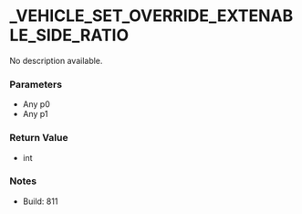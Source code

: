 # _VEHICLE_SET_OVERRIDE_EXTENABLE_SIDE_RATIO

No description available.

### Parameters
* Any p0
* Any p1

### Return Value
* int

### Notes
* Build: 811

